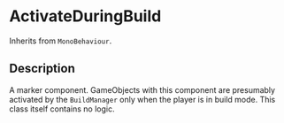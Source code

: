 # ActivateDuringBuild

Inherits from `MonoBehaviour`.

## Description

A marker component. GameObjects with this component are presumably activated by the `BuildManager` only when the player is in build mode. This class itself contains no logic.
